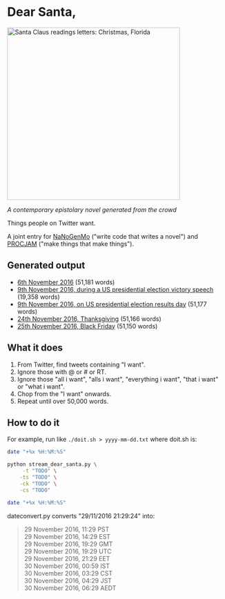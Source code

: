 # Dear Santa,

<img src="https://hugovk.github.io/NaNoGenMo-2016/03-dearsanta/dearsanta.jpg" alt="Santa Claus readings letters: Christmas, Florida" width="400">

*A contemporary epistolary novel generated from the crowd*

Things people on Twitter want.

A joint entry for [NaNoGenMo](https://github.com/NaNoGenMo/2016) ("write code that writes a novel") and [PROCJAM](https://hugovk.itch.io/dear-santa) ("make things that make things").

## Generated output

* [6th November 2016](2016-11-06.txt) (51,181 words)
* [9th November 2016, during a US presidential election victory speech](2016-11-09a-victoryspeech.txt) (19,358 words)
* [9th November 2016, on US presidential election results day](2016-11-09b-resultsday.txt) (51,177 words)
* [24th November 2016, Thanksgiving](2016-11-24-thanksgiving.txt) (51,166 words)
* [25th November 2016, Black Friday](2016-11-25-blackfriday.txt) (51,150 words)


## What it does

1. From Twitter, find tweets containing "I want".
2. Ignore those with @ or # or RT.
3. Ignore those "all i want", "alls i want", "everything i want", "that i want" or "what i want".
4. Chop from the "I want" onwards.
5. Repeat until over 50,000 words.

## How to do it

For example, run like `./doit.sh > yyyy-mm-dd.txt` where doit.sh is:

```bash
date "+%x %H:%M:%S"

python stream_dear_santa.py \
     -t "TODO" \
    -ts "TODO" \
    -ck "TODO" \
    -cs "TODO"

date "+%x %H:%M:%S"
```

dateconvert.py converts "29/11/2016 21:29:24" into:

> 29 November 2016, 11:29 PST<br>
29 November 2016, 14:29 EST<br>
29 November 2016, 19:29 GMT<br>
29 November 2016, 19:29 UTC<br>
29 November 2016, 21:29 EET<br>
30 November 2016, 00:59 IST<br>
30 November 2016, 03:29 CST<br>
30 November 2016, 04:29 JST<br>
30 November 2016, 06:29 AEDT
